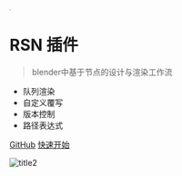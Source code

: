 <!-- _coverpage.md -->

<img src="media/logo/blender logo.png" style="zoom:10%;" />

# **RSN 插件**

> blender中基于节点的设计与渲染工作流

+ 队列渲染
+ 自定义覆写
+ 版本控制
+ 路径表达式

[GitHub](https://github.com/atticus-lv/RenderStackNode)
[快速开始](/zh-cn/Intro.md)



![title2](media/img/title2.png)

